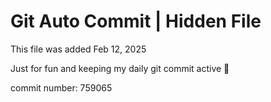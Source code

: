 # Git Auto Commit | Hidden File

This file was added Feb 12, 2025

Just for fun and keeping my daily git commit active 🤪

commit number: 759065
